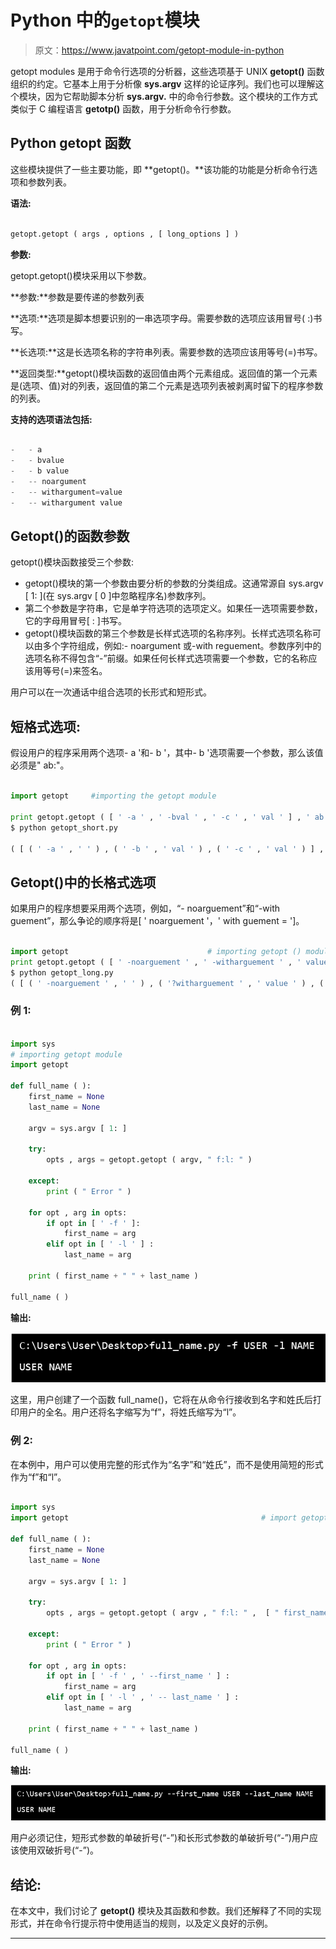 # Python 中的`getopt`模块

> 原文：<https://www.javatpoint.com/getopt-module-in-python>

getopt modules 是用于命令行选项的分析器，这些选项基于 UNIX **getopt()** 函数组织的约定。它基本上用于分析像 **sys.argv** 这样的论证序列。我们也可以理解这个模块，因为它帮助脚本分析 **sys.argv.** 中的命令行参数。这个模块的工作方式类似于 C 编程语言 **getotp()** 函数，用于分析命令行参数。

## Python getopt 函数

这些模块提供了一些主要功能，即 **getopt()。**该功能的功能是分析命令行选项和参数列表。

**语法:**

```py

getopt.getopt ( args , options , [ long_options ] )

```

**参数:**

getopt.getopt()模块采用以下参数。

**参数:**参数是要传递的参数列表

**选项:**选项是脚本想要识别的一串选项字母。需要参数的选项应该用冒号( :)书写。

**长选项:**这是长选项名称的字符串列表。需要参数的选项应该用等号(=)书写。

**返回类型:**getopt()模块函数的返回值由两个元素组成。返回值的第一个元素是(选项、值)对的列表，返回值的第二个元素是选项列表被剥离时留下的程序参数的列表。

**支持的选项语法包括:**

```py

-	- a
-	- bvalue
-	- b value
-	-- noargument
-	-- withargument=value
-	-- withargument value

```

## Getopt()的函数参数

getopt()模块函数接受三个参数:

*   getopt()模块的第一个参数由要分析的参数的分类组成。这通常源自 sys.argv [ 1: ](在 sys.argv [ 0 ]中忽略程序名)参数序列。
*   第二个参数是字符串，它是单字符选项的选项定义。如果任一选项需要参数，它的字母用冒号[ : ]书写。
*   getopt()模块函数的第三个参数是长样式选项的名称序列。长样式选项名称可以由多个字符组成，例如:- noargument 或-with reguement。参数序列中的选项名称不得包含“-”前缀。如果任何长样式选项需要一个参数，它的名称应该用等号(=)来签名。

用户可以在一次通话中组合选项的长形式和短形式。

## 短格式选项:

假设用户的程序采用两个选项- a '和- b '，其中- b '选项需要一个参数，那么该值必须是" ab:"。

```py

import getopt     #importing the getopt module

print getopt.getopt ( [ ' -a ' , ' -bval ' , ' -c ' , ' val ' ] , ' ab:c: ' )
$ python getopt_short.py

( [ ( ' -a ' , ' ' ) , ( ' -b ' , ' val ' ) , ( ' -c ' , ' val ' ) ] , [ ] )

```

## Getopt()中的长格式选项

如果用户的程序想要采用两个选项，例如，“- noarguement”和“-with guement”，那么争论的顺序将是[ ' noarguement '，' with guement = ']。

```py

import getopt                               # importing getopt () module
print getopt.getopt ( [ ' -noarguement ' , ' -witharguement ' , ' value ' , ' -witharguement2 = another ' ] , '  ' , [ ' noarguement ' , ' witharguement = ' , ' witharguement2 = ' ] )
$ python getopt_long.py
( [ ( ' -noarguement ' , ' ' ) , ( '?witharguement ' , ' value ' ) , ( ' -witharguement2 ' , ' another ' ) ] , [ ] )

```

### 例 1:

```py

import sys                                                 
# importing getopt module                         
import getopt  

def full_name ( ): 
    first_name = None
    last_name = None

    argv = sys.argv [ 1: ] 

    try: 
        opts , args = getopt.getopt ( argv, " f:l: " ) 

    except: 
        print ( " Error " ) 

    for opt , arg in opts: 
        if opt in [ ' -f ' ]: 
            first_name = arg 
        elif opt in [ ' -l ' ] : 
            last_name = arg 

    print ( first_name + " " + last_name ) 

full_name ( ) 

```

**输出:**

![Getopt module in Python](img/cdd1f6a5173a3b2c3791aedce4aeef93.png)

这里，用户创建了一个函数 full_name()，它将在从命令行接收到名字和姓氏后打印用户的全名。用户还将名字缩写为“f”，将姓氏缩写为“l”。

### 例 2:

在本例中，用户可以使用完整的形式作为“名字”和“姓氏”，而不是使用简短的形式作为“f”和“l”。

```py

import sys                                                 
import getopt                                           # import getopt module         

def full_name ( ): 
    first_name = None
    last_name = None

    argv = sys.argv [ 1: ] 

    try: 
        opts , args = getopt.getopt ( argv , " f:l: " ,  [ " first_name = " , " last_name = " ] ) 

    except: 
        print ( " Error " ) 

    for opt , arg in opts: 
        if opt in [ ' -f ' , ' --first_name ' ] : 
            first_name = arg 
        elif opt in [ ' -l ' , ' -- last_name ' ] : 
            last_name = arg 

    print ( first_name + " " + last_name ) 

full_name ( ) 

```

**输出:**

![Getopt module in Python](img/219fdba2c73e04e9a8dbd8ddc5b64b2f.png)

用户必须记住，短形式参数的单破折号(“-”)和长形式参数的单破折号(“-”)用户应该使用双破折号(“-”)。

## 结论:

在本文中，我们讨论了 **getopt()** 模块及其函数和参数。我们还解释了不同的实现形式，并在命令行提示符中使用适当的规则，以及定义良好的示例。

* * *